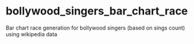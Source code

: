 # bollywood_singers_bar_chart_race
Bar chart race generation for bollywood singers (based on sings count) using wikipedia data 
